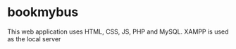 # bookmybus
This web application uses HTML, CSS, JS, PHP and MySQL. XAMPP is used as the local server
